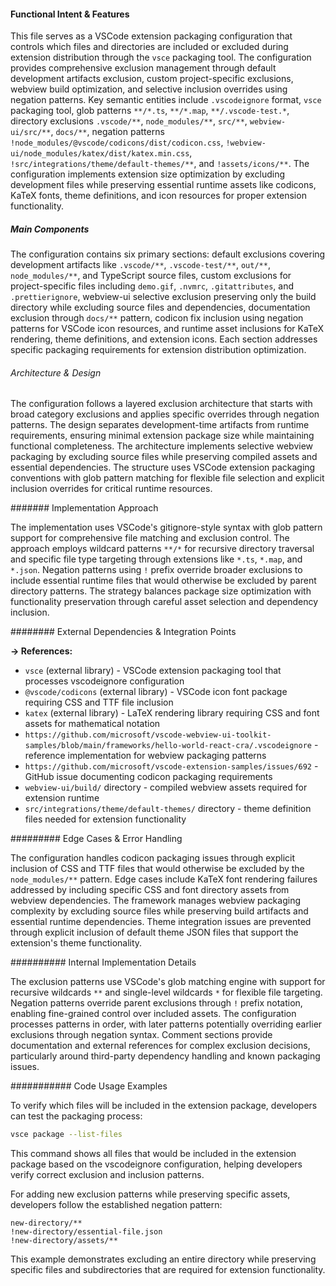<!-- CACHE_METADATA_START -->
<!-- Source File: {PROJECT_ROOT}/.knowledge/git-clones/cline/.vscodeignore -->
<!-- Cached On: 2025-07-09T04:51:21.232548 -->
<!-- Source Modified: 2025-06-27T12:14:47.909889 -->
<!-- Cache Version: 1.0 -->
<!-- CACHE_METADATA_END -->

#### Functional Intent & Features

This file serves as a VSCode extension packaging configuration that controls which files and directories are included or excluded during extension distribution through the `vsce` packaging tool. The configuration provides comprehensive exclusion management through default development artifacts exclusion, custom project-specific exclusions, webview build optimization, and selective inclusion overrides using negation patterns. Key semantic entities include `.vscodeignore` format, `vsce` packaging tool, glob patterns `**/*.ts`, `**/*.map`, `**/.vscode-test.*`, directory exclusions `.vscode/**`, `node_modules/**`, `src/**`, `webview-ui/src/**`, `docs/**`, negation patterns `!node_modules/@vscode/codicons/dist/codicon.css`, `!webview-ui/node_modules/katex/dist/katex.min.css`, `!src/integrations/theme/default-themes/**`, and `!assets/icons/**`. The configuration implements extension size optimization by excluding development files while preserving essential runtime assets like codicons, KaTeX fonts, theme definitions, and icon resources for proper extension functionality.

##### Main Components

The configuration contains six primary sections: default exclusions covering development artifacts like `.vscode/**`, `.vscode-test/**`, `out/**`, `node_modules/**`, and TypeScript source files, custom exclusions for project-specific files including `demo.gif`, `.nvmrc`, `.gitattributes`, and `.prettierignore`, webview-ui selective exclusion preserving only the build directory while excluding source files and dependencies, documentation exclusion through `docs/**` pattern, codicon fix inclusion using negation patterns for VSCode icon resources, and runtime asset inclusions for KaTeX rendering, theme definitions, and extension icons. Each section addresses specific packaging requirements for extension distribution optimization.

###### Architecture & Design

The configuration follows a layered exclusion architecture that starts with broad category exclusions and applies specific overrides through negation patterns. The design separates development-time artifacts from runtime requirements, ensuring minimal extension package size while maintaining functional completeness. The architecture implements selective webview packaging by excluding source files while preserving compiled assets and essential dependencies. The structure uses VSCode extension packaging conventions with glob pattern matching for flexible file selection and explicit inclusion overrides for critical runtime resources.

####### Implementation Approach

The implementation uses VSCode's gitignore-style syntax with glob pattern support for comprehensive file matching and exclusion control. The approach employs wildcard patterns `**/*` for recursive directory traversal and specific file type targeting through extensions like `*.ts`, `*.map`, and `*.json`. Negation patterns using `!` prefix override broader exclusions to include essential runtime files that would otherwise be excluded by parent directory patterns. The strategy balances package size optimization with functionality preservation through careful asset selection and dependency inclusion.

######## External Dependencies & Integration Points

**→ References:**
- `vsce` (external library) - VSCode extension packaging tool that processes vscodeignore configuration
- `@vscode/codicons` (external library) - VSCode icon font package requiring CSS and TTF file inclusion
- `katex` (external library) - LaTeX rendering library requiring CSS and font assets for mathematical notation
- `https://github.com/microsoft/vscode-webview-ui-toolkit-samples/blob/main/frameworks/hello-world-react-cra/.vscodeignore` - reference implementation for webview packaging patterns
- `https://github.com/microsoft/vscode-extension-samples/issues/692` - GitHub issue documenting codicon packaging requirements
- `webview-ui/build/` directory - compiled webview assets required for extension runtime
- `src/integrations/theme/default-themes/` directory - theme definition files needed for extension functionality

######### Edge Cases & Error Handling

The configuration handles codicon packaging issues through explicit inclusion of CSS and TTF files that would otherwise be excluded by the `node_modules/**` pattern. Edge cases include KaTeX font rendering failures addressed by including specific CSS and font directory assets from webview dependencies. The framework manages webview packaging complexity by excluding source files while preserving build artifacts and essential runtime dependencies. Theme integration issues are prevented through explicit inclusion of default theme JSON files that support the extension's theme functionality.

########## Internal Implementation Details

The exclusion patterns use VSCode's glob matching engine with support for recursive wildcards `**` and single-level wildcards `*` for flexible file targeting. Negation patterns override parent exclusions through `!` prefix notation, enabling fine-grained control over included assets. The configuration processes patterns in order, with later patterns potentially overriding earlier exclusions through negation syntax. Comment sections provide documentation and external references for complex exclusion decisions, particularly around third-party dependency handling and known packaging issues.

########### Code Usage Examples

To verify which files will be included in the extension package, developers can test the packaging process:

```bash
vsce package --list-files
```

This command shows all files that would be included in the extension package based on the vscodeignore configuration, helping developers verify correct exclusion and inclusion patterns.

For adding new exclusion patterns while preserving specific assets, developers follow the established negation pattern:

```text
new-directory/**
!new-directory/essential-file.json
!new-directory/assets/**
```

This example demonstrates excluding an entire directory while preserving specific files and subdirectories that are required for extension functionality.